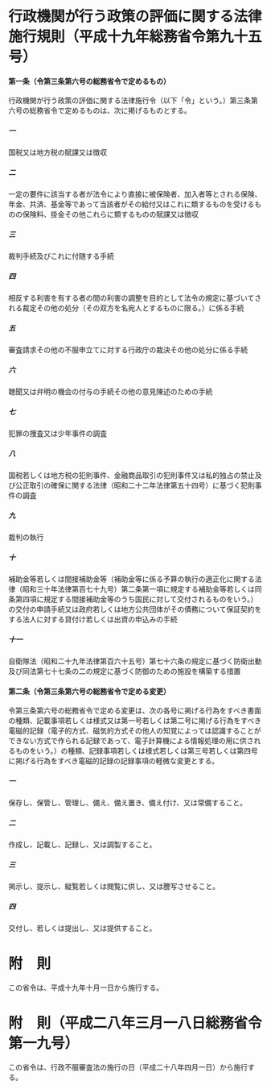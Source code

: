 # 行政機関が行う政策の評価に関する法律施行規則（平成十九年総務省令第九十五号）
#### 第一条（令第三条第六号の総務省令で定めるもの）
行政機関が行う政策の評価に関する法律施行令（以下「令」という。）第三条第六号の総務省令で定めるものは、次に掲げるものとする。
##### 一
国税又は地方税の賦課又は徴収
##### 二
一定の要件に該当する者が法令により直接に被保険者、加入者等とされる保険、年金、共済、基金等であって当該者がその給付又はこれに類するものを受けるものの保険料、掛金その他これらに類するものの賦課又は徴収
##### 三
裁判手続及びこれに付随する手続
##### 四
相反する利害を有する者の間の利害の調整を目的として法令の規定に基づいてされる裁定その他の処分（その双方を名宛人とするものに限る。）に係る手続
##### 五
審査請求その他の不服申立てに対する行政庁の裁決その他の処分に係る手続
##### 六
聴聞又は弁明の機会の付与の手続その他の意見陳述のための手続
##### 七
犯罪の捜査又は少年事件の調査
##### 八
国税若しくは地方税の犯則事件、金融商品取引の犯則事件又は私的独占の禁止及び公正取引の確保に関する法律（昭和二十二年法律第五十四号）に基づく犯則事件の調査
##### 九
裁判の執行
##### 十
補助金等若しくは間接補助金等（補助金等に係る予算の執行の適正化に関する法律（昭和三十年法律第百七十九号）第二条第一項に規定する補助金等若しくは同条第四項に規定する間接補助金等のうち国民に対して交付されるものをいう。）の交付の申請手続又は政府若しくは地方公共団体がその債務について保証契約をする法人に対する貸付け若しくは出資の申込みの手続
##### 十一
自衛隊法（昭和二十九年法律第百六十五号）第七十六条の規定に基づく防衛出動及び同法第七十七条の二の規定に基づく防御のための施設を構築する措置
#### 第二条（令第三条第六号の総務省令で定める変更）
令第三条第六号の総務省令で定める変更は、次の各号に掲げる行為をすべき書面の種類、記載事項若しくは様式又は第一号若しくは第二号に掲げる行為をすべき電磁的記録（電子的方式、磁気的方式その他人の知覚によっては認識することができない方式で作られる記録であって、電子計算機による情報処理の用に供されるものをいう。）の種類、記録事項若しくは様式若しくは第三号若しくは第四号に掲げる行為をすべき電磁的記録の記録事項の軽微な変更とする。
##### 一
保存し、保管し、管理し、備え、備え置き、備え付け、又は常備すること。
##### 二
作成し、記載し、記録し、又は調製すること。
##### 三
掲示し、提示し、縦覧若しくは閲覧に供し、又は謄写させること。
##### 四
交付し、若しくは提出し、又は提供すること。
# 附　則
この省令は、平成十九年十月一日から施行する。
# 附　則（平成二八年三月一八日総務省令第一九号）
この省令は、行政不服審査法の施行の日（平成二十八年四月一日）から施行する。
